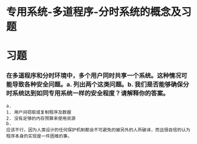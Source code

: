 
# 专用系统-多道程序-分时系统的概念及习题

# 习题

### 在多道程序和分时环境中，多个用户同时共享一个系统。这种情况可能导致各种安全问题。a. 列出两个这类问题。b. 我们是否能够确保分时系统达到如同专用系统一样的安全程度？请解释你的答案。

```
a.
1. 用户间窃取或复制程序及数据
2. 没有足够的内存预算来使用资源
b.
应该不行，因为人类设计的任何保护机制都会不可避免的被另外的人所破译，而且很自信的认为程序本身的实现是一件困难的事。
```
